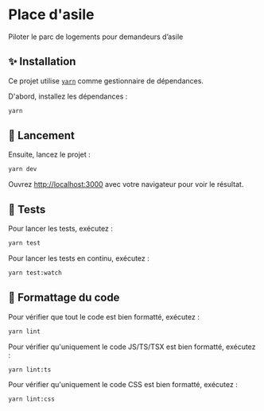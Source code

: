 # Place d'asile

Piloter le parc de logements pour demandeurs d’asile

## ✨ Installation

Ce projet utilise [`yarn`](https://yarnpkg.com/) comme gestionnaire de dépendances.

D'abord, installez les dépendances :

```bash
yarn
```

## 🚀 Lancement

Ensuite, lancez le projet :

```bash
yarn dev
```

Ouvrez [http://localhost:3000](http://localhost:3000) avec votre navigateur pour voir le résultat.

## 🧪 Tests

Pour lancer les tests, exécutez :

```bash
yarn test
```

Pour lancer les tests en continu, exécutez :

```bash
yarn test:watch
```

## 🎨 Formattage du code

Pour vérifier que tout le code est bien formatté, exécutez :

```bash
yarn lint
```

Pour vérifier qu'uniquement le code JS/TS/TSX est bien formatté, exécutez :

```bash
yarn lint:ts
```

Pour vérifier qu'uniquement le code CSS est bien formatté, exécutez :

```bash
yarn lint:css
```
